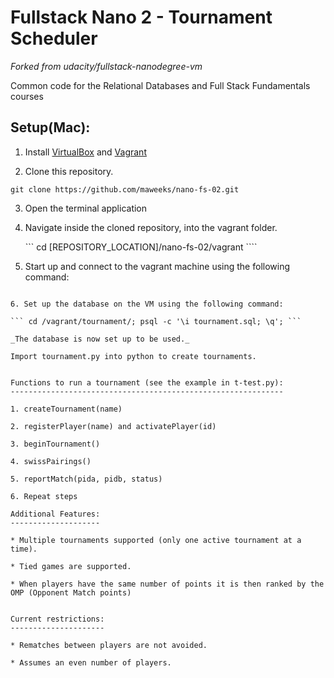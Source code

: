 Fullstack Nano 2 - Tournament Scheduler
=======================================
_Forked from udacity/fullstack-nanodegree-vm_

Common code for the Relational Databases and Full Stack Fundamentals courses

Setup(Mac):
-----------

1. Install [VirtualBox](https://www.virtualbox.org) and [Vagrant](http://vagrantup.com/)

2. Clone this repository.

  ``` git clone https://github.com/maweeks/nano-fs-02.git ```

3. Open the terminal application

4. Navigate inside the cloned repository, into the vagrant folder.

	``` cd [REPOSITORY_LOCATION]/nano-fs-02/vagrant ````

5. Start up and connect to the vagrant machine using the following command:

  ``` vagrant up; vagrant ssh; '''

6. Set up the database on the VM using the following command:

  ``` cd /vagrant/tournament/; psql -c '\i tournament.sql; \q'; ```

_The database is now set up to be used._

Import tournament.py into python to create tournaments.


Functions to run a tournament (see the example in t-test.py):
-------------------------------------------------------------

1. createTournament(name)

2. registerPlayer(name) and activatePlayer(id)

3. beginTournament()

4. swissPairings()

5. reportMatch(pida, pidb, status)

6. Repeat steps

Additional Features:
--------------------

* Multiple tournaments supported (only one active tournament at a time).

* Tied games are supported.

* When players have the same number of points it is then ranked by the OMP (Opponent Match points)


Current restrictions:
---------------------

* Rematches between players are not avoided.

* Assumes an even number of players.
